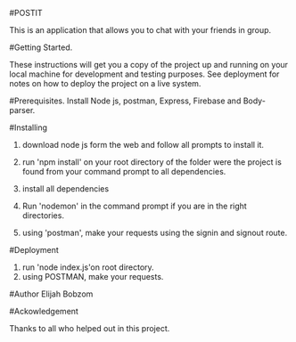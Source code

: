 #POSTIT

This is an application that allows you to chat with your friends in group.

#Getting Started.

These instructions will get you a copy of the project up and running on your local machine for development and testing purposes. See deployment for notes on how to deploy the project on a live system.

#Prerequisites.
Install Node js, postman, Express, Firebase and Body-parser.

#Installing

1) download node js form the web and follow all prompts to install it.
2) run 'npm install' on your root directory of the folder were the project is found from your command prompt 
   to all dependencies.


1) install all dependencies
2) Run 'nodemon' in the command prompt if you are in the right directories.
3) using 'postman', make your requests using the signin and signout route. 

#Deployment

1) run 'node index.js'on root directory.
2) using POSTMAN, make your requests.

#Author
Elijah Bobzom

#Ackowledgement

Thanks to all who helped out in this project.
